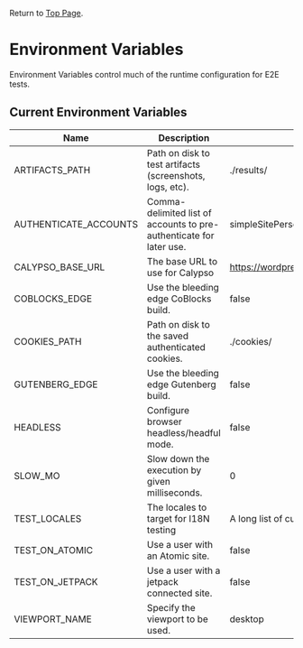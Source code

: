 Return to [Top Page](../README.md).

# Environment Variables

Environment Variables control much of the runtime configuration for E2E tests.

## Current Environment Variables

| Name                  | Description                                                         | Default                                              |
| --------------------- | ------------------------------------------------------------------- | ---------------------------------------------------- |
| ARTIFACTS_PATH        | Path on disk to test artifacts (screenshots, logs, etc).            | ./results/                                           |
| AUTHENTICATE_ACCOUNTS | Comma-delimited list of accounts to pre-authenticate for later use. | simpleSitePersonalPlanUser,eCommerceUser,defaultUser |
| CALYPSO_BASE_URL      | The base URL to use for Calypso                                     | <https://wordpress.com>                              |
| COBLOCKS_EDGE         | Use the bleeding edge CoBlocks build.                               | false                                                |
| COOKIES_PATH          | Path on disk to the saved authenticated cookies.                    | ./cookies/                                           |
| GUTENBERG_EDGE        | Use the bleeding edge Gutenberg build.                              | false                                                |
| HEADLESS              | Configure browser headless/headful mode.                            | false                                                |
| SLOW_MO               | Slow down the execution by given milliseconds.                      | 0                                                    |
| TEST_LOCALES          | The locales to target for I18N testing                              | A long list of currently supported locales.          |
| TEST_ON_ATOMIC        | Use a user with an Atomic site.                                     | false                                                |
| TEST_ON_JETPACK       | Use a user with a jetpack connected site.                           | false                                                |
| VIEWPORT_NAME         | Specify the viewport to be used.                                    | desktop                                              |

<!-- When adding new rows, run the following command to sort the resulting sub-table in alphabetical order:

cd test/e2e/docs
head -n 38 environment_variables.md | tail +33 | sort --field-separator=\| --key=1

Adjust the value of `head -n <x>` to be the last row of the table to be sorted.
Adjust the value of `tail +x` to be the first row of the table to be sorted.

eg. head -n 28 environment_variables.md | tail +27 | sort --field-separator=\| --key=1

-> sorts from row 27 to 28.
 -->
